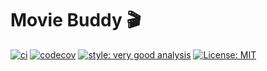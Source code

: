 # Movie Buddy 🎬

[![ci][ci_badge]][ci_link]
[![codecov](https://codecov.io/gh/Orkunnnn/movie_buddy/branch/main/graph/badge.svg?token=S0PXNROYW3)](https://codecov.io/gh/Orkunnnn/movie_buddy)
[![style: very good analysis][very_good_analysis_badge]][very_good_analysis_link]
[![License: MIT][license_badge]][license_link]

[ci_badge]: https://github.com/Orkunnnn/movie_buddy/actions/workflows/movie_buddy.yml/badge.svg
[ci_link]: https://github.com/Orkunnnn/movie_buddy/actions
[very_good_analysis_badge]: https://img.shields.io/badge/style-very_good_analysis-B22C89.svg
[very_good_analysis_link]: https://pub.dev/packages/very_good_analysis
[license_badge]: https://img.shields.io/badge/license-MIT-blue.svg
[license_link]: https://opensource.org/licenses/MIT
